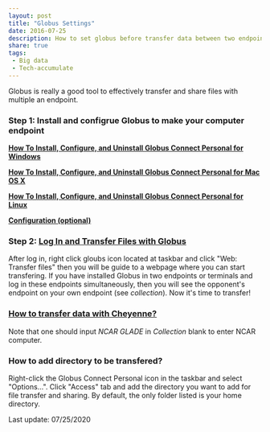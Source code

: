 ```yaml
---
layout: post
title: "Globus Settings"
date: 2016-07-25
description: How to set globus before transfer data between two endpoints
share: true
tags:
 - Big data
 - Tech-accumulate
---
```


Globus is really a good tool to effectively transfer and share files with multiple an endpoint.

### Step 1: Install and configrue Globus to make your computer endpoint
[**How To Install, Configure, and Uninstall Globus Connect Personal for Windows**](https://docs.globus.org/how-to/globus-connect-personal-windows/)

[**How To Install, Configure, and Uninstall Globus Connect Personal for Mac OS X**](https://docs.globus.org/how-to/globus-connect-personal-mac/)

[**How To Install, Configure, and Uninstall Globus Connect Personal for Linux**](https://docs.globus.org/how-to/globus-connect-personal-linux/)

[**Configuration (optional)**](https://docs.globus.org/globus-connect-server/v4/#globus_connect_server_configuration)

### Step 2: [Log In and Transfer Files with Globus](https://docs.globus.org/how-to/get-started/c)
After log in, right click gloubs icon located at taskbar and click "Web: Transfer files" then you will be guide to a webpage where you can start transfering. 
If you have installed Globus in two endpoints or terminals and log in these endpoints simultaneously, then you will see the opponent's endpoint on your own endpoint (see *collection*). Now it's time to transfer!

### [How to transfer data with Cheyenne?](https://www2.cisl.ucar.edu/resources/storage-and-file-systems/globus-file-transfers) 
Note that one should input *NCAR GLADE* in *Collection* blank to enter NCAR computer.

### How to add directory to be transfered?
Right-click the Globus Connect Personal icon in the taskbar and select "Options…​". Click "Access" tab and add the directory you want to add for file transfer and sharing. By default, the only folder listed is your home directory.

Last update: 07/25/2020



